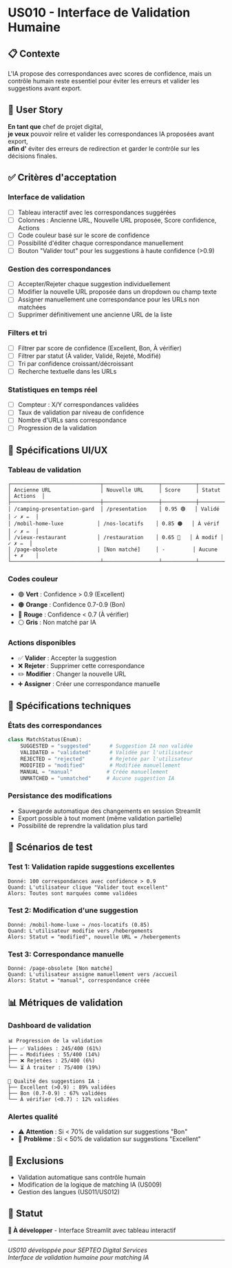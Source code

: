 # US010 - Interface de Validation Humaine

## 📋 Contexte
L'IA propose des correspondances avec scores de confidence, mais un contrôle humain reste essentiel pour éviter les erreurs et valider les suggestions avant export.

## 🎯 User Story

**En tant que** chef de projet digital,  
**je veux** pouvoir relire et valider les correspondances IA proposées avant export,  
**afin d'** éviter des erreurs de redirection et garder le contrôle sur les décisions finales.

## ✅ Critères d'acceptation

### Interface de validation
- [ ] Tableau interactif avec les correspondances suggérées
- [ ] Colonnes : Ancienne URL, Nouvelle URL proposée, Score confidence, Actions
- [ ] Code couleur basé sur le score de confidence
- [ ] Possibilité d'éditer chaque correspondance manuellement
- [ ] Bouton "Valider tout" pour les suggestions à haute confidence (>0.9)

### Gestion des correspondances
- [ ] Accepter/Rejeter chaque suggestion individuellement
- [ ] Modifier la nouvelle URL proposée dans un dropdown ou champ texte
- [ ] Assigner manuellement une correspondance pour les URLs non matchées
- [ ] Supprimer définitivement une ancienne URL de la liste

### Filters et tri
- [ ] Filtrer par score de confidence (Excellent, Bon, À vérifier)
- [ ] Filtrer par statut (À valider, Validé, Rejeté, Modifié)
- [ ] Tri par confidence croissant/décroissant
- [ ] Recherche textuelle dans les URLs

### Statistiques en temps réel
- [ ] Compteur : X/Y correspondances validées
- [ ] Taux de validation par niveau de confidence
- [ ] Nombre d'URLs sans correspondance
- [ ] Progression de la validation

## 🎨 Spécifications UI/UX

### Tableau de validation
```
┌─────────────────────────────┬──────────────────┬───────────┬─────────┬──────────┐
│ Ancienne URL                │ Nouvelle URL     │ Score     │ Statut  │ Actions  │
├─────────────────────────────┼──────────────────┼───────────┼─────────┼──────────┤
│ /camping-presentation-gard  │ /presentation    │ 0.95 🟢   │ Validé  │ ✓ ✗ ✏️  │
│ /mobil-home-luxe           │ /nos-locatifs    │ 0.85 🟠   │ À vérif │ ✓ ✗ ✏️  │
│ /vieux-restaurant          │ /restauration    │ 0.65 🔴   │ À modif │ ✓ ✗ ✏️  │
│ /page-obsolete             │ [Non matché]     │ -         │ Aucune  │ + ✗    │
└─────────────────────────────┴──────────────────┴───────────┴─────────┴──────────┘
```

### Codes couleur
- 🟢 **Vert** : Confidence > 0.9 (Excellent)
- 🟠 **Orange** : Confidence 0.7-0.9 (Bon)
- 🔴 **Rouge** : Confidence < 0.7 (À vérifier)
- ⚪ **Gris** : Non matché par IA

### Actions disponibles
- ✅ **Valider** : Accepter la suggestion
- ❌ **Rejeter** : Supprimer cette correspondance  
- ✏️ **Modifier** : Changer la nouvelle URL
- ➕ **Assigner** : Créer une correspondance manuelle

## 🔧 Spécifications techniques

### États des correspondances
```python
class MatchStatus(Enum):
    SUGGESTED = "suggested"      # Suggestion IA non validée
    VALIDATED = "validated"      # Validée par l'utilisateur
    REJECTED = "rejected"        # Rejetée par l'utilisateur
    MODIFIED = "modified"        # Modifiée manuellement
    MANUAL = "manual"           # Créée manuellement
    UNMATCHED = "unmatched"     # Aucune suggestion IA
```

### Persistance des modifications
- Sauvegarde automatique des changements en session Streamlit
- Export possible à tout moment (même validation partielle)
- Possibilité de reprendre la validation plus tard

## 🧪 Scénarios de test

### Test 1: Validation rapide suggestions excellentes
```
Donné: 100 correspondances avec confidence > 0.9
Quand: L'utilisateur clique "Valider tout excellent"
Alors: Toutes sont marquées comme validées
```

### Test 2: Modification d'une suggestion
```
Donné: /mobil-home-luxe → /nos-locatifs (0.85)
Quand: L'utilisateur modifie vers /hebergements
Alors: Statut = "modified", nouvelle URL = /hebergements
```

### Test 3: Correspondance manuelle
```
Donné: /page-obsolete [Non matché]
Quand: L'utilisateur assigne manuellement vers /accueil
Alors: Statut = "manual", correspondance créée
```

## 📊 Métriques de validation

### Dashboard de validation
```
📊 Progression de la validation
├── ✅ Validées : 245/400 (61%)
├── ✏️ Modifiées : 55/400 (14%)
├── ❌ Rejetées : 25/400 (6%)
└── ⏳ À traiter : 75/400 (19%)

🎯 Qualité des suggestions IA :
├── Excellent (>0.9) : 89% validées
├── Bon (0.7-0.9) : 67% validées
└── À vérifier (<0.7) : 12% validées
```

### Alertes qualité
- ⚠️ **Attention** : Si < 70% de validation sur suggestions "Bon"
- 🔴 **Problème** : Si < 50% de validation sur suggestions "Excellent"

## 🚫 Exclusions

- Validation automatique sans contrôle humain
- Modification de la logique de matching IA (US009)
- Gestion des langues (US011/US012)

## 🔄 Statut
**🔄 À développer** - Interface Streamlit avec tableau interactif

---

*US010 développée pour SEPTEO Digital Services*  
*Interface de validation humaine pour matching IA*